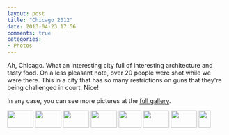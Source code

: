 ```yaml
---
layout: post
title: "Chicago 2012"
date: 2013-04-23 17:56
comments: true
categories: 
- Photos
---
```

Ah, Chicago.  What an interesting city full of interesting architecture and tasty food.  On a less pleasant note, over 20 people were shot while we were there.  This in a city that has so many restrictions on guns that they're being challenged in court.  Nice!

In any case, you can see more pictures at the [full gallery](http://go.gtww.net/14O0A9j).
<div class="galleria">
<a href="https://img.gtww.net/2012/08_Chicago/b627/chicago-26_a540771.jpg"><img data-title="" data-description="" src="https://img.gtww.net/2012/08_Chicago/b627/Thumbs/chicago-26_3fbe.jpg" height="40" width="60"/></a>
<a href="https://img.gtww.net/2012/08_Chicago/b627/chicago-22_faec07d.jpg"><img data-title="" data-description="" src="https://img.gtww.net/2012/08_Chicago/b627/Thumbs/chicago-22_b225.jpg" height="40" width="60"/></a>
<a href="https://img.gtww.net/2012/08_Chicago/b627/chicago-24_451c60c.jpg"><img data-title="" data-description="" src="https://img.gtww.net/2012/08_Chicago/b627/Thumbs/chicago-24_a6b3.jpg" height="40" width="60"/></a>
<a href="https://img.gtww.net/2012/08_Chicago/b627/chicago-31_1002d3f.jpg"><img data-title="" data-description="" src="https://img.gtww.net/2012/08_Chicago/b627/Thumbs/chicago-31_cfa2.jpg" height="40" width="60"/></a>
<a href="https://img.gtww.net/2012/08_Chicago/b627/chicago-34_d9db957.jpg"><img data-title="" data-description="" src="https://img.gtww.net/2012/08_Chicago/b627/Thumbs/chicago-34_e386.jpg" height="40" width="52"/></a>
<a href="https://img.gtww.net/2012/08_Chicago/b627/chicago-36_209fd43.jpg"><img data-title="" data-description="" src="https://img.gtww.net/2012/08_Chicago/b627/Thumbs/chicago-36_7aee.jpg" height="40" width="60"/></a>
<a href="https://img.gtww.net/2012/08_Chicago/b627/chicago-41_a649cb6.jpg"><img data-title="" data-description="" src="https://img.gtww.net/2012/08_Chicago/b627/Thumbs/chicago-41_31d9.jpg" height="40" width="60"/></a>
<a href="https://img.gtww.net/2012/08_Chicago/b627/chicago-6_cd6c823.jpg"><img data-title="" data-description="" src="https://img.gtww.net/2012/08_Chicago/b627/Thumbs/chicago-6_38b2.jpg" height="40" width="27"/></a>
</div>
